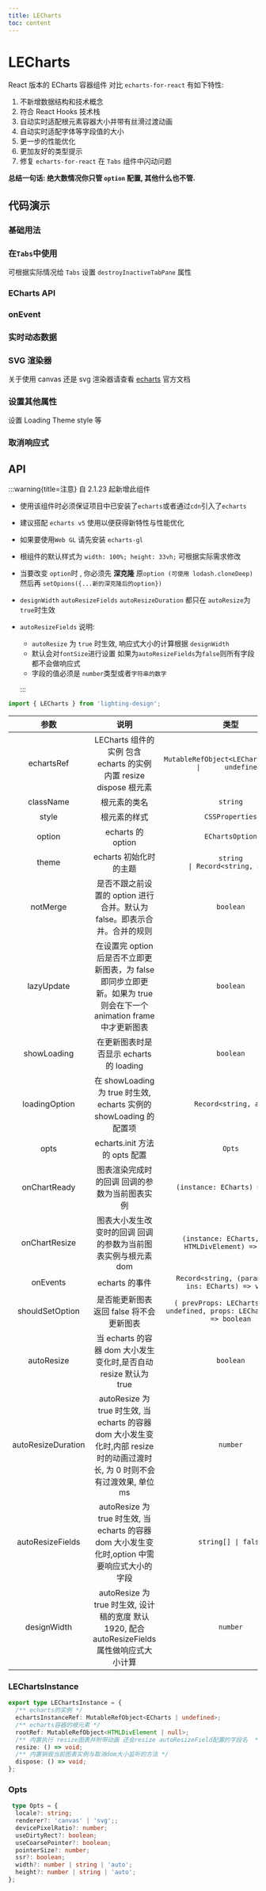 ```yaml
---
title: LECharts
toc: content
---
```


# LECharts

React 版本的 ECharts 容器组件 对比 `echarts-for-react` 有如下特性:

1.  不新增数据结构和技术概念
2.  符合 React Hooks 技术栈
3.  自动实时适配根元素容器大小并带有丝滑过渡动画
4.  自动实时适配字体等字段值的大小
5.  更一步的性能优化
6.  更加友好的类型提示
7.  修复 `echarts-for-react` 在 `Tabs` 组件中闪动问题

**总结一句话: 绝大数情况你只管 `option` 配置, 其他什么也不管.**

## 代码演示

### 基础用法

<code src='./demos/Demo2.tsx'></code>

### 在`Tabs`中使用

可根据实际情况给 `Tabs` 设置 `destroyInactiveTabPane` 属性

<code src='./demos/Demo1.tsx'></code>

### ECharts API

<code src='./demos/Demo3.tsx'></code>

### onEvent

<code src='./demos/Demo4.tsx'></code>

### 实时动态数据

<code src='./demos/Demo5.tsx'></code>

### SVG 渲染器

关于使用 canvas 还是 svg 渲染器请查看 [echarts](https://echarts.apache.org/handbook/zh/best-practices/canvas-vs-svg) 官方文档

<code src='./demos/Demo6.tsx'></code>

### 设置其他属性

设置 Loading Theme style 等

<code src='./demos/Demo7.tsx'></code>

### 取消响应式

<code src='./demos/Demo8.tsx'></code>

## API

:::warning{title=注意}
自 2.1.23 起新增此组件

- 使用该组件时必须保证项目中已安装了`echarts`或者通过`cdn`引入了`echarts`

- 建议搭配 `echarts v5` 使用以便获得新特性与性能优化

- 如果要使用`Web GL` 请先安装 `echarts-gl`

- 根组件的默认样式为 `width: 100%; height: 33vh;` 可根据实际需求修改

- 当要改变 `option`时 , 你必须先 **深克隆** 原`option (可使用 lodash.cloneDeep)` 然后再 `setOpions({...新的深克隆后的option})`

- `designWidth` `autoResizeFields` `autoResizeDuration` 都只在 `autoResize`为`true`时生效

- `autoResizeFields` 说明:

  - `autoResize` 为 `true` 时生效, 响应式大小的计算根据 `designWidth`
  - 默认会对`fontSize`进行设置 如果为`autoResizeFields`为`false`则所有字段都不会做响应式
  - 字段的值必须是 `number`类型或者`字符串的数字`

  :::

```ts
import { LECharts } from 'lighting-design';
```

|        参数        |                                                              说明                                                              |                                    类型                                     |     默认值     |
| :----------------: | :----------------------------------------------------------------------------------------------------------------------------: | :-------------------------------------------------------------------------: | :------------: |
|     echartsRef     |                               LECharts 组件的实例 包含 echarts 的实例 内置 resize dispose 根元素                               |       `MutableRefObject<LEChartsInstance          \|      undefined>`       |      `-`       |
|     className      |                                                          根元素的类名                                                          |                                  `string`                                   |      `-`       |
|       style        |                                                          根元素的样式                                                          |                               `CSSProperties`                               |      `-`       |
|       option       |                                                       echarts 的 option                                                        |                               `EChartsOption`                               |      `-`       |
|       theme        |                                                     echarts 初始化时的主题                                                     |         `string                             \| Record<string, any>`         |      `- `      |
|      notMerge      |                            是否不跟之前设置的 option 进行合并。默认为 false。即表示合并。合并的规则                            |                                  `boolean`                                  |    `false`     |
|     lazyUpdate     |      在设置完 option 后是否不立即更新图表，为 false 即同步立即更新。如果为 true 则会在下一个 animation frame 中才更新图表      |                                  `boolean`                                  |     `true`     |
|    showLoading     |                                            在更新图表时是否显示 echarts 的 loading                                             |                                  `boolean`                                  |    `false`     |
|   loadingOption    |                               在 showLoading 为 true 时生效, echarts 实例的 showLoading 的配置项                               |                           ` Record<string, any>`                            |      `-`       |
|        opts        |                                                 echarts.init 方法的 opts 配置                                                  |                                   `Opts`                                    |      `-`       |
|    onChartReady    |                                         图表渲染完成时的回调 回调的参数为当前图表实例                                          |                        `(instance: ECharts) => void`                        |      `-`       |
|   onChartResize    |                                 图表大小发生改变时的回调 回调的参数为当前图表实例与根元素 dom                                  |             `(instance: ECharts, dom: HTMLDivElement) => void`              |      `-`       |
|      onEvents      |                                                         echarts 的事件                                                         |           ` Record<string, (params: any, ins: ECharts) => void>`            |      `-`       |
|  shouldSetOption   |                                            是否能更新图表 返回 false 将不会更新图表                                            | `( prevProps: LEChartsProps \| undefined, props: LEChartsProps) => boolean` |      `-`       |
|     autoResize     |                                当 echarts 的容器 dom 大小发生变化时,是否自动 resize 默认为 true                                |                                  `boolean`                                  |     `true`     |
| autoResizeDuration | autoResize 为 true 时生效, 当 echarts 的容器 dom 大小发生变化时,内部 resize 时的动画过渡时长, 为 0 时则不会有过渡效果, 单位 ms |                                  `number`                                   |     `800`      |
|  autoResizeFields  |                 autoResize 为 true 时生效, 当 echarts 的容器 dom 大小发生变化时,option 中需要响应式大小的字段                  |                             `string[] \| false`                             | `['fontSize']` |
|    designWidth     |                 autoResize 为 true 时生效, 设计稿的宽度 默认 1920, 配合 autoResizeFields 属性做响应式大小计算                  |                                  `number`                                   |     `1920`     |

### LEChartsInstance

```ts
export type LEChartsInstance = {
  /** echarts的实例 */
  echartsInstanceRef: MutableRefObject<ECharts | undefined>;
  /** echarts容器的根元素 */
  rootRef: MutableRefObject<HTMLDivElement | null>;
  /** 内置执行 resize图表并附带动画 还会resize autoResizeField配置的字段名  */
  resize: () => void;
  /** 内置销毁当前图表实例与取消dom大小监听的方法 */
  dispose: () => void;
};
```

### Opts

```ts
 type Opts = {
  locale?: string;
  renderer?: 'canvas' | 'svg';;
  devicePixelRatio?: number;
  useDirtyRect?: boolean;
  useCoarsePointer?: boolean;
  pointerSize?: number;
  ssr?: boolean;
  width?: number | string | 'auto';
  height?: number | string | 'auto';
};




```
